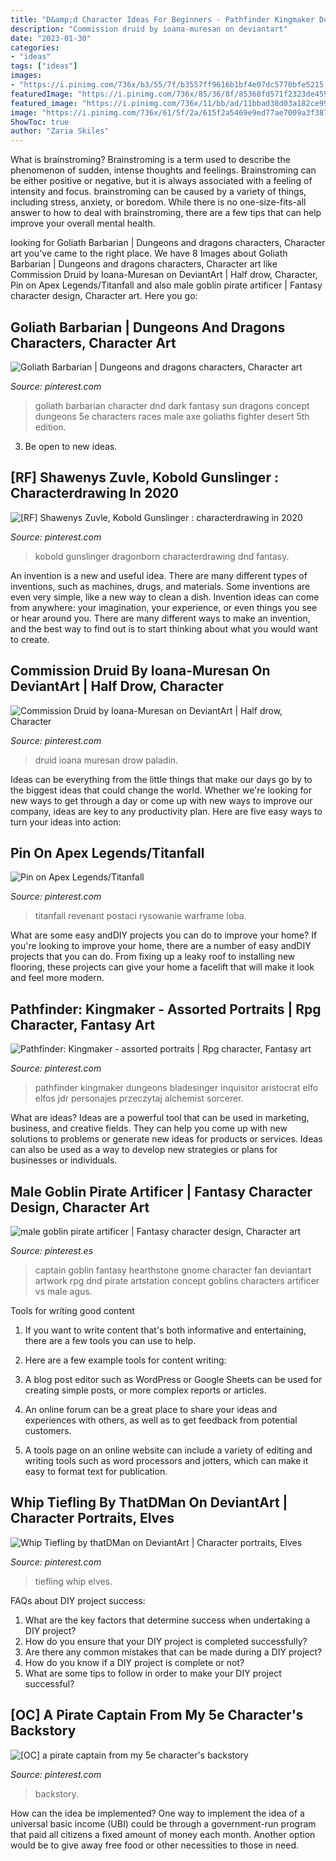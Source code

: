 ```yaml
---
title: "D&amp;d Character Ideas For Beginners - Pathfinder Kingmaker Dungeons Bladesinger Inquisitor Aristocrat Elfo Elfos Jdr Personajes Przeczytaj Alchemist Sorcerer"
description: "Commission druid by ioana-muresan on deviantart"
date: "2023-01-30"
categories:
- "ideas"
tags: ["ideas"]
images:
- "https://i.pinimg.com/736x/b3/55/7f/b3557ff9616b1bf4e07dc5770bfe5215.jpg"
featuredImage: "https://i.pinimg.com/736x/85/36/8f/85368fd571f2323de4596c49da67c998.jpg"
featured_image: "https://i.pinimg.com/736x/11/bb/ad/11bbad38d03a182ce9997e72ff55d506.jpg"
image: "https://i.pinimg.com/736x/61/5f/2a/615f2a5469e9ed77ae7009a3f3879e59--goliath-dnd-character-design.jpg"
ShowToc: true
author: "Zaria Skiles"
---
```



What is brainstroming?
Brainstroming is a term used to describe the phenomenon of sudden, intense thoughts and feelings. Brainstroming can be either positive or negative, but it is always associated with a feeling of intensity and focus. brainstroming can be caused by a variety of things, including stress, anxiety, or boredom. While there is no one-size-fits-all answer to how to deal with brainstroming, there are a few tips that can help improve your overall mental health.

	

		
looking for Goliath Barbarian | Dungeons and dragons characters, Character art you've came to the right place. We have 8 Images about Goliath Barbarian | Dungeons and dragons characters, Character art like Commission Druid by Ioana-Muresan on DeviantArt | Half drow, Character, Pin on Apex Legends/Titanfall and also male goblin pirate artificer | Fantasy character design, Character art. Here you go:
		
    
## Goliath Barbarian | Dungeons And Dragons Characters, Character Art

<img loading=lazy src="https://i.pinimg.com/736x/61/5f/2a/615f2a5469e9ed77ae7009a3f3879e59--goliath-dnd-character-design.jpg" onerror="this.onerror=null;this.src='https://tse2.mm.bing.net/th?id=OIP.7NTdLlh3FxUilDoRSOvxFQHaJE&amp;pid=15.1';" alt="Goliath Barbarian | Dungeons and dragons characters, Character art">

_Source: pinterest.com_

>goliath barbarian character dnd dark fantasy sun dragons concept dungeons 5e characters races male axe goliaths fighter desert 5th edition. 

	

3. Be open to new ideas.

    
## [RF] Shawenys Zuvle, Kobold Gunslinger : Characterdrawing In 2020

<img loading=lazy src="https://i.pinimg.com/736x/16/63/c0/1663c0ec5cc76cd168c9dcfae35509a7.jpg" onerror="this.onerror=null;this.src='https://tse2.mm.bing.net/th?id=OIP.EEJAghkTY7CXjTBNctBWiQHaIg&amp;pid=15.1';" alt="[RF] Shawenys Zuvle, Kobold Gunslinger : characterdrawing in 2020">

_Source: pinterest.com_

>kobold gunslinger dragonborn characterdrawing dnd fantasy. 

	

An invention is a new and useful idea. There are many different types of inventions, such as machines, drugs, and materials. Some inventions are even very simple, like a new way to clean a dish. Invention ideas can come from anywhere: your imagination, your experience, or even things you see or hear around you. There are many different ways to make an invention, and the best way to find out is to start thinking about what you would want to create.

    
## Commission Druid By Ioana-Muresan On DeviantArt | Half Drow, Character

<img loading=lazy src="https://i.pinimg.com/736x/85/36/8f/85368fd571f2323de4596c49da67c998.jpg" onerror="this.onerror=null;this.src='https://tse4.mm.bing.net/th?id=OIP.A5kGF5wzjHp77uyqVhw2FgHaKf&amp;pid=15.1';" alt="Commission Druid by Ioana-Muresan on DeviantArt | Half drow, Character">

_Source: pinterest.com_

>druid ioana muresan drow paladin. 

	

Ideas can be everything from the little things that make our days go by to the biggest ideas that could change the world. Whether we're looking for new ways to get through a day or come up with new ways to improve our company, ideas are key to any productivity plan. Here are five easy ways to turn your ideas into action: 

    
## Pin On Apex Legends/Titanfall

<img loading=lazy src="https://i.pinimg.com/736x/11/bb/ad/11bbad38d03a182ce9997e72ff55d506.jpg" onerror="this.onerror=null;this.src='https://tse3.mm.bing.net/th?id=OIP.qxK_yphSmDv-o8fqN9-B5QHaKf&amp;pid=15.1';" alt="Pin on Apex Legends/Titanfall">

_Source: pinterest.com_

>titanfall revenant postaci rysowanie warframe loba. 

	

What are some easy andDIY projects you can do to improve your home?
If you're looking to improve your home, there are a number of easy andDIY projects that you can do. From fixing up a leaky roof to installing new flooring, these projects can give your home a facelift that will make it look and feel more modern.

    
## Pathfinder: Kingmaker - Assorted Portraits | Rpg Character, Fantasy Art

<img loading=lazy src="https://i.pinimg.com/736x/81/83/f0/8183f088c1610ef51c8e254bb1917614.jpg" onerror="this.onerror=null;this.src='https://tse4.mm.bing.net/th?id=OIP.pvcvaKGt_GN7zPW5qH0G9gHaK9&amp;pid=15.1';" alt="Pathfinder: Kingmaker - assorted portraits | Rpg character, Fantasy art">

_Source: pinterest.com_

>pathfinder kingmaker dungeons bladesinger inquisitor aristocrat elfo elfos jdr personajes przeczytaj alchemist sorcerer. 

	

What are ideas?
Ideas are a powerful tool that can be used in marketing, business, and creative fields. They can help you come up with new solutions to problems or generate new ideas for products or services. Ideas can also be used as a way to develop new strategies or plans for businesses or individuals.

    
## Male Goblin Pirate Artificer | Fantasy Character Design, Character Art

<img loading=lazy src="https://i.pinimg.com/736x/b6/90/87/b69087468bf6895598f635d33a287354.jpg" onerror="this.onerror=null;this.src='https://tse4.mm.bing.net/th?id=OIP.YfwlMCqGD6mbeIsCbsw-MQHaJ3&amp;pid=15.1';" alt="male goblin pirate artificer | Fantasy character design, Character art">

_Source: pinterest.es_

>captain goblin fantasy hearthstone gnome character fan deviantart artwork rpg dnd pirate artstation concept goblins characters artificer vs male agus. 

	

Tools for writing good content
1. If you want to write content that's both informative and entertaining, there are a few tools you can use to help.
2. Here are a few example tools for content writing:

3. A blog post editor such as WordPress or Google Sheets can be used for creating simple posts, or more complex reports or articles.

4. An online forum can be a great place to share your ideas and experiences with others, as well as to get feedback from potential customers.

5. A tools page on an online website can include a variety of editing and writing tools such as word processors and jotters, which can make it easy to format text for publication.

    
## Whip Tiefling By ThatDMan On DeviantArt | Character Portraits, Elves

<img loading=lazy src="https://i.pinimg.com/736x/1c/db/2a/1cdb2a13a63dc69192cbce55d9ab4b62.jpg" onerror="this.onerror=null;this.src='https://tse2.mm.bing.net/th?id=OIP.rrKhVm2LOssm8oEAVvdP8wHaL2&amp;pid=15.1';" alt="Whip Tiefling by thatDMan on DeviantArt | Character portraits, Elves">

_Source: pinterest.com_

>tiefling whip elves. 

	

FAQs about DIY project success:
1. What are the key factors that determine success when undertaking a DIY project?
2. How do you ensure that your DIY project is completed successfully? 
3. Are there any common mistakes that can be made during a DIY project? 
4. How do you know if a DIY project is complete or not? 
5. What are some tips to follow in order to make your DIY project successful?

    
## [OC] A Pirate Captain From My 5e Character&#039;s Backstory

<img loading=lazy src="https://i.pinimg.com/736x/b3/55/7f/b3557ff9616b1bf4e07dc5770bfe5215.jpg" onerror="this.onerror=null;this.src='https://tse4.mm.bing.net/th?id=OIP._jylgHYuHLFt50G25wxeogAAAA&amp;pid=15.1';" alt="[OC] a pirate captain from my 5e character&#039;s backstory">

_Source: pinterest.com_

>backstory. 

	

How can the idea be implemented?
One way to implement the idea of a universal basic income (UBI) could be through a government-run program that paid all citizens a fixed amount of money each month. Another option would be to give away free food or other necessities to those in need.

